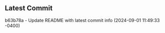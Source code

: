 
## Latest Commit
b63b78a - Update README with latest commit info (2024-09-01 11:49:33 -0400) <Yunxi-Zhou>
